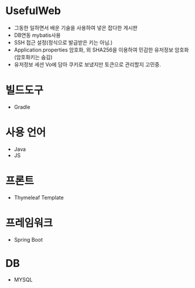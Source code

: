 # UsefulWeb
- 그동한 일하면서 배운 기술을 사용하여 넣은 잡다한 게시판
- DB연동 mybatis사용
- SSH 접근 설정(정식으로 발급받은 키는 아님.)
- Application.properties 암호화, 외 SHA256을 이용하여 민감한 유저정보 암호화 (암호화키는 숨김)
- 유저정보 세션 Vo에 담아 쿠키로 보냈지만 토큰으로 관리할지 고민중.

# 빌드도구
- Gradle

# 사용 언어
- Java
- JS

# 프론트
- Thymeleaf Template

# 프레임워크 
- Spring Boot

# DB
- MYSQL
